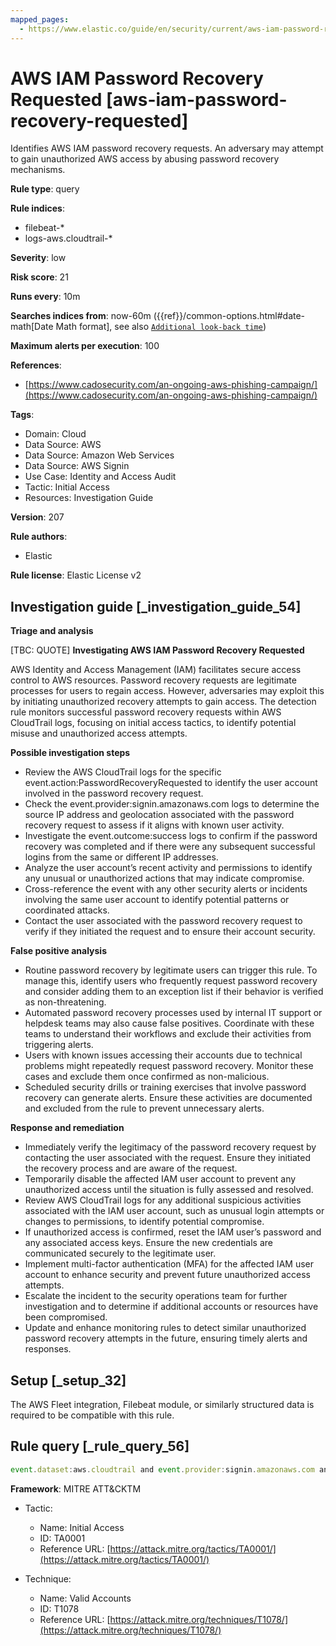 ```yaml
---
mapped_pages:
  - https://www.elastic.co/guide/en/security/current/aws-iam-password-recovery-requested.html
---
```


# AWS IAM Password Recovery Requested [aws-iam-password-recovery-requested]

Identifies AWS IAM password recovery requests. An adversary may attempt to gain unauthorized AWS access by abusing password recovery mechanisms.

**Rule type**: query

**Rule indices**:

* filebeat-*
* logs-aws.cloudtrail-*

**Severity**: low

**Risk score**: 21

**Runs every**: 10m

**Searches indices from**: now-60m ({{ref}}/common-options.html#date-math[Date Math format], see also [`Additional look-back time`](docs-content://solutions/security/detect-and-alert/create-detection-rule.md#rule-schedule))

**Maximum alerts per execution**: 100

**References**:

* [https://www.cadosecurity.com/an-ongoing-aws-phishing-campaign/](https://www.cadosecurity.com/an-ongoing-aws-phishing-campaign/)

**Tags**:

* Domain: Cloud
* Data Source: AWS
* Data Source: Amazon Web Services
* Data Source: AWS Signin
* Use Case: Identity and Access Audit
* Tactic: Initial Access
* Resources: Investigation Guide

**Version**: 207

**Rule authors**:

* Elastic

**Rule license**: Elastic License v2

## Investigation guide [_investigation_guide_54]

**Triage and analysis**

[TBC: QUOTE]
**Investigating AWS IAM Password Recovery Requested**

AWS Identity and Access Management (IAM) facilitates secure access control to AWS resources. Password recovery requests are legitimate processes for users to regain access. However, adversaries may exploit this by initiating unauthorized recovery attempts to gain access. The detection rule monitors successful password recovery requests within AWS CloudTrail logs, focusing on initial access tactics, to identify potential misuse and unauthorized access attempts.

**Possible investigation steps**

* Review the AWS CloudTrail logs for the specific event.action:PasswordRecoveryRequested to identify the user account involved in the password recovery request.
* Check the event.provider:signin.amazonaws.com logs to determine the source IP address and geolocation associated with the password recovery request to assess if it aligns with known user activity.
* Investigate the event.outcome:success logs to confirm if the password recovery was completed and if there were any subsequent successful logins from the same or different IP addresses.
* Analyze the user account’s recent activity and permissions to identify any unusual or unauthorized actions that may indicate compromise.
* Cross-reference the event with any other security alerts or incidents involving the same user account to identify potential patterns or coordinated attacks.
* Contact the user associated with the password recovery request to verify if they initiated the request and to ensure their account security.

**False positive analysis**

* Routine password recovery by legitimate users can trigger this rule. To manage this, identify users who frequently request password recovery and consider adding them to an exception list if their behavior is verified as non-threatening.
* Automated password recovery processes used by internal IT support or helpdesk teams may also cause false positives. Coordinate with these teams to understand their workflows and exclude their activities from triggering alerts.
* Users with known issues accessing their accounts due to technical problems might repeatedly request password recovery. Monitor these cases and exclude them once confirmed as non-malicious.
* Scheduled security drills or training exercises that involve password recovery can generate alerts. Ensure these activities are documented and excluded from the rule to prevent unnecessary alerts.

**Response and remediation**

* Immediately verify the legitimacy of the password recovery request by contacting the user associated with the request. Ensure they initiated the recovery process and are aware of the request.
* Temporarily disable the affected IAM user account to prevent any unauthorized access until the situation is fully assessed and resolved.
* Review AWS CloudTrail logs for any additional suspicious activities associated with the IAM user account, such as unusual login attempts or changes to permissions, to identify potential compromise.
* If unauthorized access is confirmed, reset the IAM user’s password and any associated access keys. Ensure the new credentials are communicated securely to the legitimate user.
* Implement multi-factor authentication (MFA) for the affected IAM user account to enhance security and prevent future unauthorized access attempts.
* Escalate the incident to the security operations team for further investigation and to determine if additional accounts or resources have been compromised.
* Update and enhance monitoring rules to detect similar unauthorized password recovery attempts in the future, ensuring timely alerts and responses.


## Setup [_setup_32]

The AWS Fleet integration, Filebeat module, or similarly structured data is required to be compatible with this rule.


## Rule query [_rule_query_56]

```js
event.dataset:aws.cloudtrail and event.provider:signin.amazonaws.com and event.action:PasswordRecoveryRequested and event.outcome:success
```

**Framework**: MITRE ATT&CKTM

* Tactic:

    * Name: Initial Access
    * ID: TA0001
    * Reference URL: [https://attack.mitre.org/tactics/TA0001/](https://attack.mitre.org/tactics/TA0001/)

* Technique:

    * Name: Valid Accounts
    * ID: T1078
    * Reference URL: [https://attack.mitre.org/techniques/T1078/](https://attack.mitre.org/techniques/T1078/)



